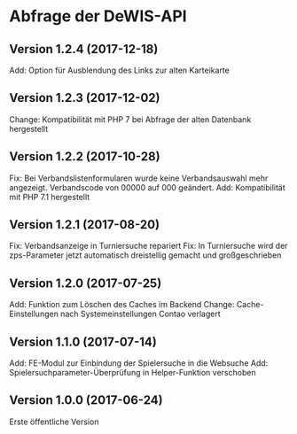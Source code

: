 # Abfrage der DeWIS-API

## Version 1.2.4 (2017-12-18)

Add: Option für Ausblendung des Links zur alten Karteikarte

## Version 1.2.3 (2017-12-02)

Change: Kompatibilität mit PHP 7 bei Abfrage der alten Datenbank hergestellt

## Version 1.2.2 (2017-10-28)

Fix: Bei Verbandslistenformularen wurde keine Verbandsauswahl mehr angezeigt. Verbandscode von 00000 auf 000 geändert.
Add: Kompatibilität mit PHP 7.1 hergestellt

## Version 1.2.1 (2017-08-20)

Fix: Verbandsanzeige in Turniersuche repariert
Fix: In Turniersuche wird der zps-Parameter jetzt automatisch dreistellig gemacht und großgeschrieben

## Version 1.2.0 (2017-07-25)

Add: Funktion zum Löschen des Caches im Backend
Change: Cache-Einstellungen nach Systemeinstellungen Contao verlagert

## Version 1.1.0 (2017-07-14)

Add: FE-Modul zur Einbindung der Spielersuche in die Websuche
Add: Spielersuchparameter-Überprüfung in Helper-Funktion verschoben

## Version 1.0.0 (2017-06-24)

Erste öffentliche Version
